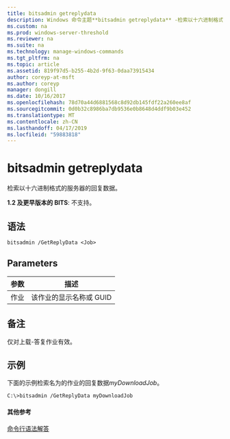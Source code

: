 ```yaml
---
title: bitsadmin getreplydata
description: Windows 命令主题**bitsadmin getreplydata** -检索以十六进制格式的服务器的回复数据。
ms.custom: na
ms.prod: windows-server-threshold
ms.reviewer: na
ms.suite: na
ms.technology: manage-windows-commands
ms.tgt_pltfrm: na
ms.topic: article
ms.assetid: 819f97d5-b255-4b2d-9f63-0daa73915434
author: coreyp-at-msft
ms.author: coreyp
manager: dongill
ms.date: 10/16/2017
ms.openlocfilehash: 78d70a44d6881568c8d92db145fdf22a260ee8af
ms.sourcegitcommit: 0d0b32c8986ba7db9536e0b8648d4ddf9b03e452
ms.translationtype: MT
ms.contentlocale: zh-CN
ms.lasthandoff: 04/17/2019
ms.locfileid: "59883818"
---
```

# <a name="bitsadmin-getreplydata"></a>bitsadmin getreplydata

检索以十六进制格式的服务器的回复数据。

**1.2 及更早版本的 BITS**: 不支持。

## <a name="syntax"></a>语法

```
bitsadmin /GetReplyData <Job>
```

## <a name="parameters"></a>Parameters

|参数|描述|
|---------|-----------|
|作业|该作业的显示名称或 GUID|

## <a name="remarks"></a>备注

仅对上载-答复作业有效。

## <a name="BKMK_examples"></a>示例

下面的示例检索名为的作业的回复数据*myDownloadJob*。
```
C:\>bitsadmin /GetReplyData myDownloadJob
```

#### <a name="additional-references"></a>其他参考

[命令行语法解答](command-line-syntax-key.md)